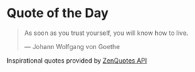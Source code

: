 # Quote of the Day

<!-- QUOTE_START -->
> As soon as you trust yourself, you will know how to live.
>
> — Johann Wolfgang von Goethe

Inspirational quotes provided by <a href="https://zenquotes.io/" target="_blank">ZenQuotes API</a>
<!-- QUOTE_END -->